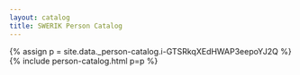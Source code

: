 ```yaml
---
layout: catalog
title: SWERIK Person Catalog
---
```

{% assign p = site.data._person-catalog.i-GTSRkqXEdHWAP3eepoYJ2Q %}
{% include person-catalog.html p=p %}


